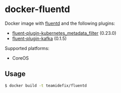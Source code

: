 # docker-fluentd

Docker image with [fluentd](http://www.fluentd.org/) and the following plugins:

* [fluent-plugin-kubernetes_metadata_filter](https://rubygems.org/gems/fluent-plugin-kubernetes_metadata_filter/versions/0.23.0) (0.23.0)
* [fluent-plugin-kafka](https://rubygems.org/gems/fluent-plugin-kafka/versions/0.1.5) (0.1.5)

Supported platforms:

* CoreOS

## Usage

```bash
$ docker build -t teamidefix/fluentd
```
